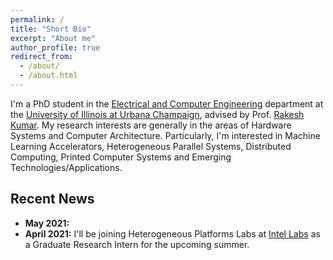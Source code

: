 ```yaml
---
permalink: /
title: "Short Bio"
excerpt: "About me"
author_profile: true
redirect_from: 
  - /about/
  - /about.html
---
```


I'm a PhD student in the [Electrical and Computer Engineering](https://ece.illinois.edu/) 
department at the [University of Illinois at Urbana Champaign](https://illinois.edu/), 
advised by Prof. [Rakesh Kumar](https://passat.crhc.illinois.edu/). 
My research interests are generally in the areas of Hardware Systems and Computer 
Architecture. Particularly, I'm interested in Machine Learning Accelerators, 
Heterogeneous Parallel Systems, Distributed Computing, Printed Computer Systems
and Emerging Technologies/Applications.

## Recent News

* **May 2021:** 
* **April 2021:** I'll be joining Heterogeneous Platforms Labs at [Intel Labs](https://www.intel.com/content/www/us/en/research/overview.html) as a Graduate Research Intern for the upcoming summer. 

